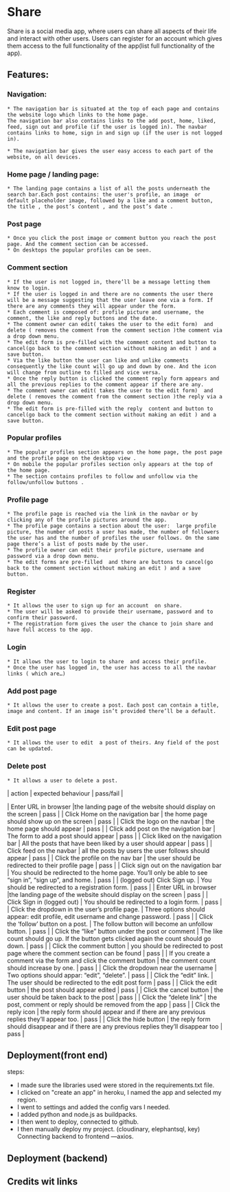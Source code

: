 # Share

Share is a social media app, where users can share all aspects of their  life and interact with other users. Users can register for an account which gives them access to the full functionality of the app(list full functionality of the app).

## Features:

### Navigation:
    * The navigation bar is situated at the top of each page and contains the website logo which links to the home page.
    The navigation bar also contains links to the add post, home, liked, feed, sign out and profile (if the user is logged in). The navbar contains links to home, sign in and sign up (if the user is not logged in).

    * The navigation bar gives the user easy access to each part of the website, on all devices.

### Home page / landing page:
    * The landing page contains a list of all the posts underneath the search bar.Each post contains: the user's profile, an image  or  default placeholder image, followed by a like and a comment button,  the title , the post’s content , and the post’s date .

### Post page
    * Once you click the post image or comment button you reach the post  page. And the comment section can be accessed. 
    * On desktops the popular profiles can be seen.

### Comment section
    * If the user is not logged in, there’ll be a message letting them know to login.
    * If the user is logged in and there are no comments the user there will be a message suggesting that the user leave one via a form. If there are any comments they will appear under the form. 
    * Each comment is composed of: profile picture and username, the comment, the like and reply buttons and the date. 
    * The comment owner can edit( takes the user to the edit form)  and delete ( removes the comment from the comment section )the comment via a drop down menu. 
    * The edit form is pre-filled with the comment content and button to cancel(go back to the comment section without making an edit ) and a save button. 
    * Via the like button the user can like and unlike comments consequently the like count will go up and down by one. And the icon will change from outline to filled and vice versa.
    * Once the reply button is clicked the comment reply form appears and all the previous replies to the comment appear if there are any.
    * The comment owner can edit( takes the user to the edit form)  and delete ( removes the comment from the comment section )the reply via a drop down menu. 
    * The edit form is pre-filled with the reply  content and button to cancel(go back to the comment section without making an edit ) and a save button. 

### Popular profiles 
    * The popular profiles section appears on the home page, the post page and the profile page on the desktop view .
    * On mobile the popular profiles section only appears at the top of the home page. 
    * The section contains profiles to follow and unfollow via the follow/unfollow buttons .

### Profile page
    * The profile page is reached via the link in the navbar or by clicking any of the profile pictures around the app.  
    * The profile page contains a section about the user:  large profile picture, the number of posts a user has made, the number of followers the user has and the number of profiles the user follows. On the same page there’s a list of posts made by the user. 
    * The profile owner can edit their profile picture, username and password via a drop down menu. 
    * The edit forms are pre-filled  and there are buttons to cancel(go back to the comment section without making an edit ) and a save button. 

### Register
    * It allows the user to sign up for an account  on share.
    * The user will be asked to provide their username, password and to confirm their password. 
    * The registration form gives the user the chance to join share and  have full access to the app.

### Login
    * It allows the user to login to share  and access their profile.
    * Once the user has logged in, the user has access to all the navbar links ( which are…)

### Add  post page 
    * It allows the user to create a post. Each post can contain a title, image and content. If an image isn’t provided there’ll be a default.

### Edit  post page 
    * It allows the user to edit  a post of theirs. Any field of the post can be updated.

### Delete post
    * It allows a user to delete a post.


| action | expected behaviour | pass/fail |

| Enter URL in browser |the landing page of the website should display on the screen | pass |
| Click Home on the navigation bar | the home page should show up on the screen | pass |
| Click the logo on the navbar | the home page should appear | pass |
| Click add post on the navigation bar | The form to add a post should appear | pass |
| Click liked on the navigation bar | All the posts that have been liked by a user should appear | pass |
| Click feed on the navbar | all the posts by users the user follows should appear | pass |
| Click the profile on the nav bar | the user should be redirected to their profile page | pass |
| Click sign out on the navigation bar | You should be redirected to the home page. You’ll only be able to see “sign in”, “sign up”, and home. | pass |
| (logged out) Click Sign up. | You should be redirected to a registration form. | pass |
| Enter URL in browser |the landing page of the website should display on the screen | pass |
| Click Sign in (logged out) | You should be redirected to a login form. | pass |
| Click the dropdown in the user’s profile page. | Three options should appear: edit profile, edit username and change password. | pass |
| Click the ‘follow’ button on a post. | The follow button will become an unfollow button. | pass |
| Click the “like” button under the post or comment | The like count should go up. If the button gets clicked again the count should go down. | pass |
| Click the comment button | you should be redirected to post page where the comment section can be found | pass |
| If you create a comment via the form and click the comment button | the comment count should increase by one. | pass |
| Click the dropdown near the username | Two options should appar: “edit”, “delete”. | pass |
| Click the “edit” link. | The user should be redirected to the edit post form | pass |
| Click the edit button  | the post should appear edited | pass |
| Click the cancel button | the user should be taken back to the post | pass |
| Click the “delete link” | the post, comment or reply should be removed from the app | pass |
| Click the reply icon | the reply form should appear and if there are any previous replies they’ll appear too. | pass |
| Click the hide button | the reply form should disappear and if there are any previous replies they’ll disappear too | pass |

## Deployment(front end)
steps:
* I made sure the libraries used were stored in the requirements.txt file.
* I clicked on "create an app" in heroku, I named the app and selected my region.
* I went to settings and added the config vars I needed.
* I added python and node.js as buildpacks.
* I then went to deploy, connected to github.
*  I then manually deploy my project.
(cloudinary, elephantsql, key)
Connecting backend to frontend —axios.


## Deployment (backend)

## Credits wit links

















